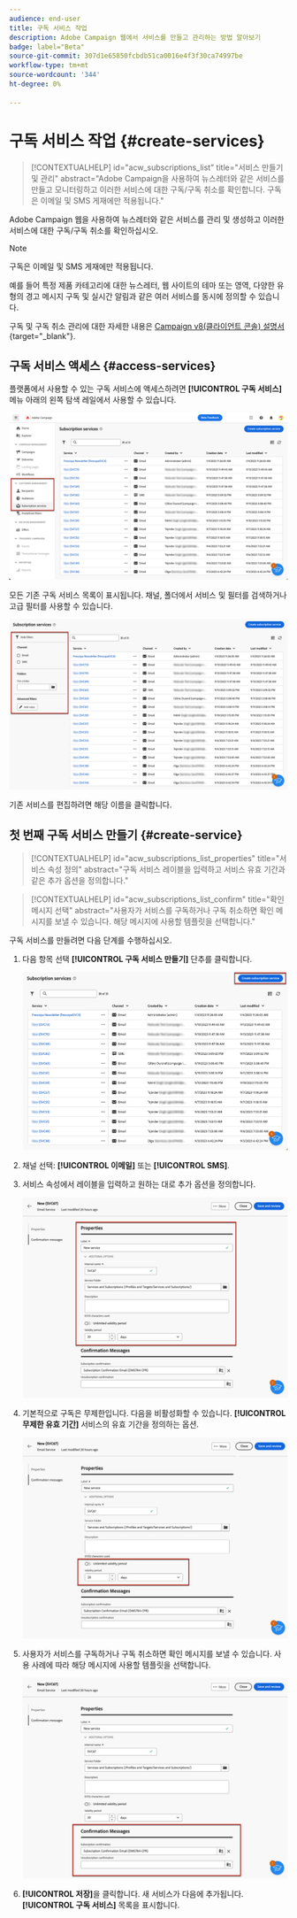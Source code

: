 ```yaml
---
audience: end-user
title: 구독 서비스 작업
description: Adobe Campaign 웹에서 서비스를 만들고 관리하는 방법 알아보기
badge: label="Beta"
source-git-commit: 307d1e65850fcbdb51ca0016e4f3f30ca74997be
workflow-type: tm+mt
source-wordcount: '344'
ht-degree: 0%

---
```



# 구독 서비스 작업 {#create-services}

>[!CONTEXTUALHELP]
>id="acw_subscriptions_list"
>title="서비스 만들기 및 관리"
>abstract="Adobe Campaign을 사용하여 뉴스레터와 같은 서비스를 만들고 모니터링하고 이러한 서비스에 대한 구독/구독 취소를 확인합니다. 구독은 이메일 및 SMS 게재에만 적용됩니다."

Adobe Campaign 웹을 사용하여 뉴스레터와 같은 서비스를 관리 및 생성하고 이러한 서비스에 대한 구독/구독 취소를 확인하십시오.

>[!NOTE]
>
>구독은 이메일 및 SMS 게재에만 적용됩니다.

예를 들어 특정 제품 카테고리에 대한 뉴스레터, 웹 사이트의 테마 또는 영역, 다양한 유형의 경고 메시지 구독 및 실시간 알림과 같은 여러 서비스를 동시에 정의할 수 있습니다.

구독 및 구독 취소 관리에 대한 자세한 내용은 [Campaign v8(클라이언트 콘솔) 설명서](https://experienceleague.adobe.com/docs/campaign/campaign-v8/audience/subscriptions.html){target="_blank"}.

## 구독 서비스 액세스 {#access-services}

플랫폼에서 사용할 수 있는 구독 서비스에 액세스하려면 **[!UICONTROL 구독 서비스]** 메뉴 아래의 왼쪽 탐색 레일에서 사용할 수 있습니다.

![](assets/service-list.png)

모든 기존 구독 서비스 목록이 표시됩니다. 채널, 폴더에서 서비스 및 필터를 검색하거나 고급 필터를 사용할 수 있습니다.

![](assets/service-filters.png)

기존 서비스를 편집하려면 해당 이름을 클릭합니다.

## 첫 번째 구독 서비스 만들기 {#create-service}

>[!CONTEXTUALHELP]
>id="acw_subscriptions_list_properties"
>title="서비스 속성 정의"
>abstract="구독 서비스 레이블을 입력하고 서비스 유효 기간과 같은 추가 옵션을 정의합니다."

>[!CONTEXTUALHELP]
>id="acw_subscriptions_list_confirm"
>title="확인 메시지 선택"
>abstract="사용자가 서비스를 구독하거나 구독 취소하면 확인 메시지를 보낼 수 있습니다. 해당 메시지에 사용할 템플릿을 선택합니다."

구독 서비스를 만들려면 다음 단계를 수행하십시오.

1. 다음 항목 선택 **[!UICONTROL 구독 서비스 만들기]** 단추를 클릭합니다.

   ![](assets/service-create-button.png)

1. 채널 선택: **[!UICONTROL 이메일]** 또는 **[!UICONTROL SMS]**.

1. 서비스 속성에서 레이블을 입력하고 원하는 대로 추가 옵션을 정의합니다.

   ![](assets/service-create-properties.png)

1. 기본적으로 구독은 무제한입니다. 다음을 비활성화할 수 있습니다. **[!UICONTROL 무제한 유효 기간]** 서비스의 유효 기간을 정의하는 옵션. <!--The duration can be specified in days or months.TBC-->

   ![](assets/service-create-validity-period.png)

1. 사용자가 서비스를 구독하거나 구독 취소하면 확인 메시지를 보낼 수 있습니다. 사용 사례에 따라 해당 메시지에 사용할 템플릿을 선택합니다.

   ![](assets/service-create-confirmation-msg.png)

1. **[!UICONTROL 저장]**&#x200B;을 클릭합니다. 새 서비스가 다음에 추가됩니다. **[!UICONTROL 구독 서비스]** 목록을 표시합니다.

<!--
## Reporting

You can measure the effectiveness of your subscription services for SMS and email channels.

1. Select an existing service from the **[!UICONTROL Subscription services]** list.

1. From the service dashboard, click More > Reports?

1. Check the following indicators:

* Total numbers of subscribers

* Area graph with subscriptions and unsubscriptions. Use the dropwdown to change the time range. (24h, 48h, 1 week, 2 weeks, 1 month, 6 months)

* The breakdown by period. including subs, unsub, evolution in numbers and % and loyalty.
* Last updated / Next refresh time: these values are retrieved from the execution and schedule of the tracking workflow
-->


